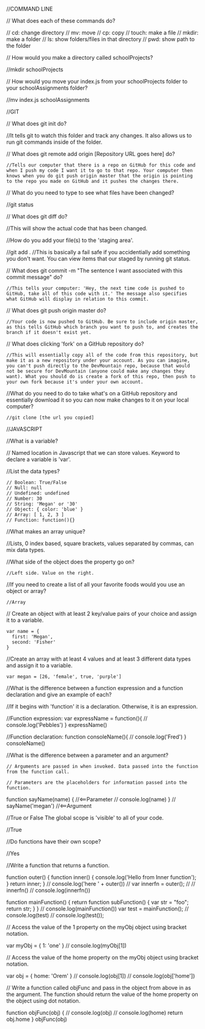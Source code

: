 //COMMAND LINE

// What does each of these commands do?

// cd: change directory
// mv: move
// cp: copy 
// touch: make a file
// mkdir: make a folder 
// ls: show folders/files in that directory
// pwd: show path to the folder 



// How would you make a directory called schoolProjects?

  //mkdir schoolProjects
  


// How would you move your index.js from your schoolProjects folder to your schoolAssignments folder? 

  //mv index.js schoolAssignments


//GIT

// What does git init do?

  //It tells git to watch this folder and track any changes. It also allows us to run git commands inside of the folder.



// What does git remote add origin [Repository URL goes here] do?

    //Tells our computer that there is a repo on GitHub for this code and when I push my code I want it to go to that repo. Your computer then knows when you do git push origin master that the origin is pointing to the repo you made on GitHub and it pushes the changes there.




// What do you need to type to see what files have been changed?

  //git status




// What does git diff do?

  //This will show the actual code that has been changed. 




//How do you add your file(s) to the 'staging area'. 

  //git add .   //This is basically a fail safe if you accidentially add something you don't want. You can view items that our staged by running git status.




// What does git commit -m "The sentence I want associated with this commit message" do?

    //This tells your computer: 'Hey, the next time code is pushed to GitHub, take all of this code with it.' The message also specifies what GitHub will display in relation to this commit.




// What does git push origin master do?

    //Your code is now pushed to GitHub. Be sure to include origin master, as this tells GitHub which branch you want to push to, and creates the branch if it doesn't exist yet.



// What does clicking 'fork' on a GitHub repository do?

    //This will essentially copy all of the code from this repository, but make it as a new repository under your account. As you can imagine, you can't push directly to the DevMountain repo, because that would not be secure for DevMountain (anyone could make any changes they want). What you should do is create a fork of this repo, then push to your own fork because it's under your own account.


    
//What do you need to do to take what's on a GitHub repository and essentially download it so you can now make changes to it on your local computer?

    //git clone [the url you copied]
    
    
//JAVASCRIPT

//What is a variable?

  // Named location in Javascript that we can store values. Keyword to declare a variable is 'var'.



//List the data types?

    // Boolean: True/False 
    // Null: null
    // Undefined: undefined
    // Number: 30
    // String: 'Megan' or '30'
    // Object: { color: 'blue' }
    // Array: [ 1, 2, 3 ]
    // Function: function(){}



//What makes an array unique?

  //Lists, 0 index based, square brackets, values separated by commas, can mix data types.



//What side of the object does the property go on?

    //Left side. Value on the right. 


    
//If you need to create a list of all your favorite foods would you use an object or array?

    //Array



// Create an object with at least 2 key/value pairs of your choice and assign it to a variable.

    var name = {
      first: 'Megan',
      second: 'Fisher'
    }



//Create an array with at least 4 values and at least 3 different data types and assign it to a variable.

    var megan = [26, 'female', true, 'purple']
    


//What is the difference between a function expression and a function declaration and give an example of each?

  //If it begins with 'function' it is a declaration. Otherwise, it is an expression.
  

//Function expression:
var expressName = function(){ 
  // console.log('Pebbles') 
}
expressName()

//Function declaration: 
function consoleName(){ 
  // console.log('Fred')
} 
consoleName()


//What is the difference between a parameter and an argument?

    // Arguments are passed in when invoked. Data passed into the function from the function call.  

    // Parameters are the placeholders for information passed into the function. 

  function sayName(name) {  //<==Parameter
    // console.log(name)
  }
  // sayName('megan') //<==Argument


  
//True or False The global scope is 'visible' to all of your code. 

  //True


  
//Do functions have their own scope?

  //Yes



//Write a function that returns a function.


function outer() {
    function inner() {
        console.log('Hello from Inner function');
    }
    return inner;
}
// console.log('here ' + outer())
// var innerfn = outer();
// // innerfn()
// console.log(innerfn())


function mainFunction() {
      return function subFunction() {
            var str = "foo";
            return str;
      }
}
// console.log(mainFunction())
var test = mainFunction();
// console.log(test)
// console.log(test());


// Access the value of the 1 property on the myObj object using bracket notation. 

var myObj = {
  1: 'one'
}
// console.log(myObj[1]) 


// Access the value of the home property on the myObj object using bracket notation.

var obj = {
  home: 'Orem'
}
// console.log(obj[1])
// console.log(obj['home'])


// Write a function called objFunc and pass in the object from above in as the argument. The function should return the value of the home property on the object using dot notation.

function objFunc(obj) {
  // console.log(obj) 
  // console.log(home)
  return obj.home
}
objFunc(obj)



